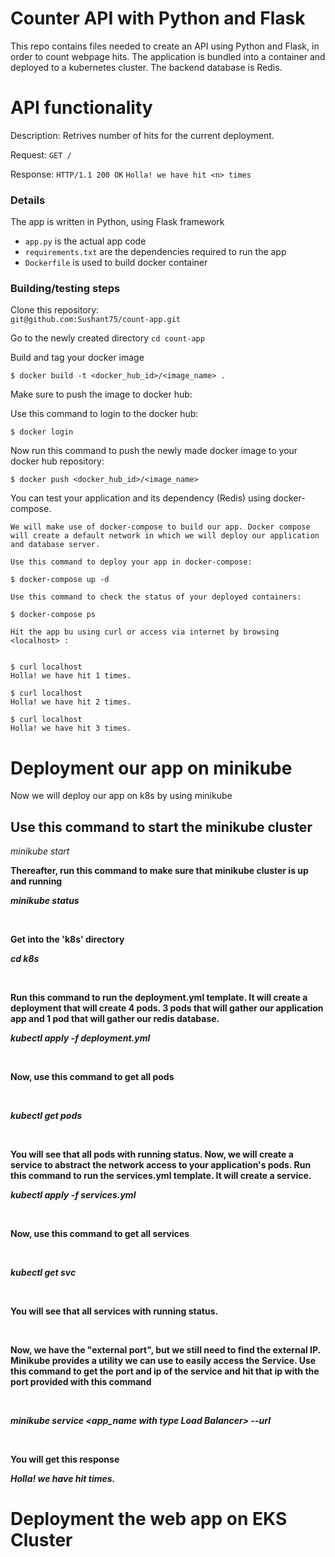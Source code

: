 # Counter API with Python and Flask

This repo contains files needed to create an API using Python and Flask, in order to count webpage hits. The application is bundled into a container and deployed to a kubernetes cluster. The backend database is Redis.

# API functionality

Description: Retrives number of hits for the current deployment.

Request:       `GET /`

Response:     `HTTP/1.1 200 OK`
`Holla! we have hit <n> times`

### Details

The app is written in Python, using Flask framework 

 - `app.py` is the actual app code
 - `requirements.txt` are the dependencies required to run the app
 - `Dockerfile` is used to build docker container
 
 ### Building/testing steps

Clone this repository:
<br>
`git@github.com:Sushant75/count-app.git`

Go to the newly created directory
`cd count-app`

Build and tag your docker image

    $ docker build -t <docker_hub_id>/<image_name> . 

Make sure to push the image to docker hub:

Use this command to login to the docker hub:

    $ docker login

Now run this command to push the newly made docker image to your docker hub repository:
    
    $ docker push <docker_hub_id>/<image_name>

You can test your application and its dependency (Redis) using docker-compose.

    We will make use of docker-compose to build our app. Docker compose will create a default network in which we will deploy our application and database server.
    
    Use this command to deploy your app in docker-compose:
    
    $ docker-compose up -d

    Use this command to check the status of your deployed containers:
    
    $ docker-compose ps
    
    Hit the app bu using curl or access via internet by browsing <localhost> :
    

    $ curl localhost
    Holla! we have hit 1 times.
    
    $ curl localhost
    Holla! we have hit 2 times.
    
    $ curl localhost
    Holla! we have hit 3 times.

 # Deployment our app on minikube

 <p> Now we will deploy our app on k8s by using minikube</p>

 ## Use this command to start the minikube cluster

 *<p>minikube start</p>*

 <b>
 
 <p>Thereafter, run this command to make sure that minikube cluster is up and running</p>

 *<p>minikube status</p>*

<br>

<p>Get into the 'k8s' directory</p>

*<p>cd k8s</p>*

<br>

<p>Run this command to run the deployment.yml template. It will create a deployment that will create 4 pods. 3 pods that will gather our application app and 1 pod that will gather our redis database.<p>

*<p>kubectl apply -f deployment.yml </p>*
<br>

<p> Now, use this command to get all pods</p>
<br>

*<p>kubectl get pods</p>*
<br>
<p>You will see that all pods with running status. Now, we will create a service to abstract the network access to your application's pods. Run this command to run the services.yml template. It will create a service.</p>

*<p>kubectl apply -f services.yml </p>*

<br>
<p> Now, use this command to get all services</p>
<br>

*<p>kubectl get svc</p>*

<br>
<p>You will see that all services with running status.</p>
<br>
<p>Now, we have the "external port", but we still need to find the  external IP. Minikube provides a utility we can use to easily access the Service. Use this command to get the port and ip of the service and hit that ip with the port provided with this command</p>
<br>

*<p>minikube service  <app_name with type Load Balancer> --url</p>*

<br>

<p>You will get this response</p>

*<p>Holla! we have hit <n> times.</p>*

 # Deployment the web app on EKS Cluster

 








